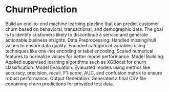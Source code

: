 # ChurnPrediction
Build an end-to-end machine learning pipeline that can predict customer churn based on behavioral, transactional, and demographic data. The goal is to identify customers likely to discontinue a service and generate actionable business insights.
Data Preprocessing:
Handled missing/null values to ensure data quality.
Encoded categorical variables using techniques like one-hot encoding or label encoding.
Scaled numerical features to normalize values for better model performance.
Model Building:
Applied supervised learning algorithms such as XGBoost for churn classification.
Model Evaluation:
Evaluated models using metrics like accuracy, precision, recall, F1-score, AUC, and confusion matrix to ensure robust performance.
Output Generation:
Generated a final CSV file containing churn predictions for provided test data.


